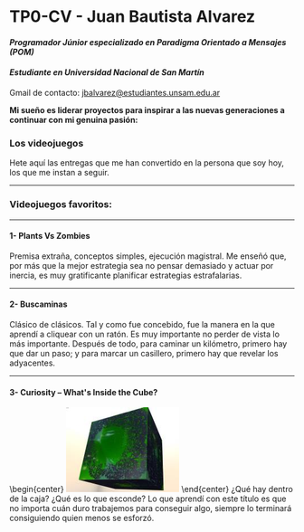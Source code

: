 # TP0-CV - Juan Bautista Alvarez	

#### _Programador Júnior especializado en Paradigma Orientado a Mensajes (POM)_

#### _Estudiante en Universidad Nacional de San Martín_

Gmail de contacto: [jbalvarez@estudiantes.unsam.edu.ar](mailto:jbalvarez@estudiantes.unsam.edu.ar)

**Mi sueño es liderar proyectos para inspirar a las nuevas generaciones a continuar con mi genuina pasión:**

###                              **Los videojuegos**

Hete aquí las entregas que me han convertido en la persona que soy hoy, los que me instan a seguir.
______________________________________________________

### Videojuegos favoritos:
______________________________________________________


#### 1- **Plants Vs Zombies**
Premisa extraña, conceptos simples, ejecución magistral. Me enseñó que, por más que la mejor estrategia sea no pensar demasiado y actuar por inercia, es muy gratificante planificar estrategias estrafalarias.
______________________________________________________
#### 2- **Buscaminas**
Clásico de clásicos. Tal y como fue concebido, fue la manera en la que aprendí a cliquear con un ratón. Es muy importante no perder de vista lo más importante. Después de todo, para caminar un kilómetro, primero hay que dar un paso; y para marcar un casillero, primero hay que revelar los adyacentes.
______________________________________________________
#### 3- **Curiosity – What's Inside the Cube?**
\begin{center}
                              ![curiosity](/curiosity.jpg)
\end{center}
¿Qué hay dentro de la caja? ¿Qué es lo que esconde? Lo que aprendí con este título es que no importa cuán duro trabajemos para conseguir algo, siempre lo terminará consiguiendo quien menos se esforzó.

